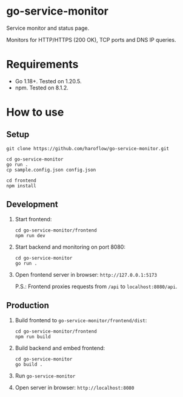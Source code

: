 # go-service-monitor
Service monitor and status page.

Monitors for HTTP/HTTPS (200 OK), TCP ports and DNS IP queries.

# Requirements

- Go 1.18+. Tested on 1.20.5.
- npm. Tested on 8.1.2.

# How to use

## Setup

```
git clone https://github.com/haroflow/go-service-monitor.git

cd go-service-monitor
go run .
cp sample.config.json config.json

cd frontend
npm install
```

## Development

1. Start frontend:
	```
	cd go-service-monitor/frontend
	npm run dev
	```

2. Start backend and monitoring on port 8080:
	```
	cd go-service-monitor
	go run .
	```

3. Open frontend server in browser: `http://127.0.0.1:5173`

	P.S.: Frontend proxies requests from `/api` to `localhost:8080/api`.

## Production

1. Build frontend to `go-service-monitor/frontend/dist`:
	```
	cd go-service-monitor/frontend
	npm run build
	```

2. Build backend and embed frontend:
	```
	cd go-service-monitor
	go build .
	```

3. Run `go-service-monitor`
4. Open server in browser: `http://localhost:8080`